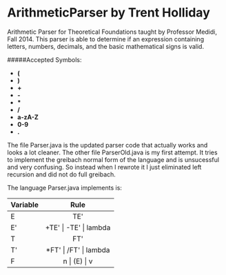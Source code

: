 ArithmeticParser by Trent Holliday
================

Arithmetic Parser for Theoretical Foundations taught by Professor Medidi, Fall 2014. This parser is able to 
determine if an expression containing letters, numbers, decimals, and the basic mathematical signs is valid.

#####Accepted Symbols:
+ **(**
+ **)**
+ **+** 
+ **-** 
+ **\*** 
+ **/** 
+ **a-zA-Z**
+ **0-9**
+ **.**

The file Parser.java is the updated parser code that actually works and looks a lot cleaner. The other file ParserOld.java
is my first attempt. It tries to implement the greibach normal form of the language and is unsucessful and very confusing. So instead when I rewrote it I just eliminated left recursion and did not do full greibach.

The language Parser.java implements is:

| Variable | Rule |
| --------- | :-----------:|
|E | TE'|
|E' | +TE' \| -TE' \| lambda|
|T  | FT'|
|T' | *FT' \| /FT' \| lambda|
|F  |  n \| (E) \| v |
